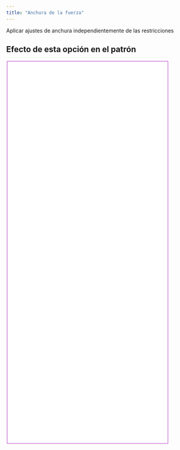 ```yaml
---
title: "Anchura de la fuerza"
---
```


Aplicar ajustes de anchura independientemente de las restricciones

## Efecto de esta opción en el patrón

![Esta imagen muestra el efecto de esta opción superponiendo varias variantes que tienen un valor diferente para esta opción](tiberius_forcewidth_sample.svg "Efecto de esta opción en el patrón")
